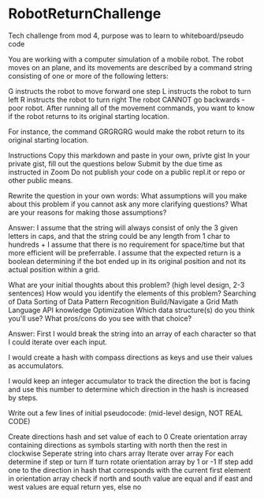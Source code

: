 # RobotReturnChallenge
Tech challenge from mod 4, purpose was to learn to whiteboard/pseudo code

You are working with a computer simulation of a mobile robot. The robot moves on an plane, and its movements are described by a command string consisting of one or more of the following letters:

G instructs the robot to move forward one step L instructs the robot to turn left R instructs the robot to turn right The robot CANNOT go backwards - poor robot. After running all of the movement commands, you want to know if the robot returns to its original starting location.

For instance, the command GRGRGRG would make the robot return to its original starting location.

Instructions Copy this markdown and paste in your own, privte gist In your private gist, fill out the questions below Submit by the due time as instructed in Zoom Do not publish your code on a public repl.it or repo or other public means.

Rewrite the question in your own words: What assumptions will you make about this problem if you cannot ask any more clarifying questions? What are your reasons for making those assumptions?

Answer: I assume that the string will always consist of only the 3 given letters in caps, and that the string could be any length from 1 char to hundreds + I assume that there is no requirement for space/time but that more efficient will be preferrable. I assume that the expected return is a boolean determining if the bot ended up in its original position and not its actual position within a grid.

What are your initial thoughts about this problem? (high level design, 2-3 sentences) How would you identify the elements of this problem? Searching of Data Sorting of Data Pattern Recognition Build/Navigate a Grid Math Language API knowledge Optimization Which data structure(s) do you think you'll use? What pros/cons do you see with that choice?

Answer: First I would break the string into an array of each character so that I could iterate over each input.

I would create a hash with compass directions as keys and use their values as accumulators.

I would keep an integer accumulator to track the direction the bot is facing and use this number to determine which direction in the hash is increased by steps.

Write out a few lines of initial pseudocode: (mid-level design, NOT REAL CODE)

 Create directions hash and set value of each to 0
 Create orientation array containing directions as symbols starting with north then the rest in clockwise
 Seperate string into chars array
 Iterate over array
   For each determine if step or turn
   If turn rotate orientation array by 1 or -1
   If step add one to the direction in hash that corresponds with the current first element in orientation array
  check if north and south value are equal and if east and west values are equal return yes, else no
